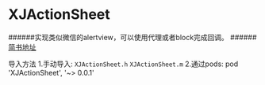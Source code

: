 # XJActionSheet
######实现类似微信的alertview，可以使用代理或者block完成回调。
######[简书地址](http://www.jianshu.com/p/63737bb81d82)

导入方法
1.手动导入: `XJActionSheet.h` `XJActionSheet.m`
2.通过pods:  pod 'XJActionSheet', '~> 0.0.1'
    
